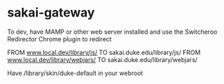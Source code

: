 # sakai-gateway

To dev, have MAMP or other web server installed and use the Switcheroo Redirector Chrome plugin to redirect

FROM www.local.dev/library/js/ TO sakai.duke.edu/library/js/
FROM www.local.dev/library/webjars/ TO sakai.duke.edu/library/webjars/

Have /library/skin/duke-default in your webroot